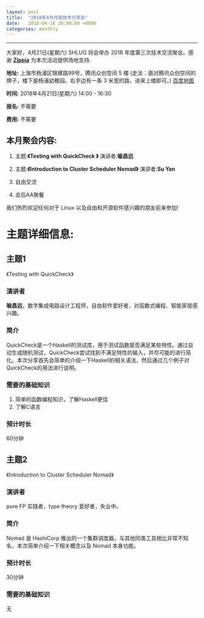 ```yaml
---
layout: post
title:  "2018年4月月度技术分享会"
date:   2018-04-16 20:00:00 +0800
categories: monthly
---
```

--------------------------------------------------------------------------------
大家好，4月21日(星期六) SHLUG 将会举办 2018 年度第三次技术交流聚会。感谢 [**Zippia**](https://www.zippia.com/) 为本次活动提供场地支持.

**地址:** 上海市杨浦区锦建路99号，腾讯众创空间 5 楼 (走法：面对腾讯众创空间的牌子，楼下是杨浦幼稚园。右手边有一条 3 米宽的路，进来上楼即可。) [百度地图](http://j.map.baidu.com/Bv-NH)

**时间:** 2018年4月21日(星期六) 14:00 - 16:30

**报名:** 不需要

**费用:** 不需要

本月聚会内容:
---------------
1. 主题:**《Testing with QuickCheck 》** 演讲者:**喻昌远**

2. 主题:**《Introduction to Cluster Scheduler Nomad》** 演讲者:**Su Yan**

3. 自由交流

4. 会后AA聚餐

我们热烈欢迎任何对于 Linux 以及自由和开源软件感兴趣的朋友前来参加!

# 主题详细信息:
## 主题1
《Testing with QuickCheck》

### 演讲者
**喻昌远**，数字集成电路设计工程师，自由软件爱好者，对函数式编程、智能家居感兴趣。

### 简介
QuickCheck是一个Haskell的测试库，用于测试函数是否满足某些特性。通过自动生成随机测试，QuickCheck尝试找到不满足特性的输入，并尽可能的进行简化。本次分享首先会简单的介绍一下Haskell的相关语法，然后通过几个例子对QuickCheck的用法进行说明。

### 需要的基础知识
1. 简单的函数编程知识，了解Haskell更佳
2. 了解C语言

### 预计时长
60分钟

## 主题2
《Introduction to Cluster Scheduler Nomad》

### 演讲者
pure FP 实践者，type theory 爱好者，失业中。

### 简介
Nomad 是 HashiCorp 推出的一个集群调度器，与其他同类工具相比非常不知名，本次简单介绍一下相关概念以及 Nomad 本身功能。

### 预计时长
30分钟

### 需要的基础知识
无
